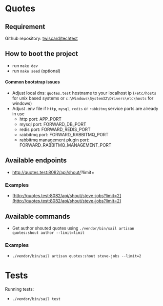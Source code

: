 # Quotes

## Requirement
Github repository: [twiscard/techtest](https://github.com/twiscard/techtest)

## How to boot the project
- run `make dev`
- run `make seed` (optional)

#### Common bootstrap issues
- Adjust local dns: `quotes.test` hostname to your localhost ip (`/etc/hosts` for unix based systems or `c:\Windows\System32\Drivers\etc\hosts` for windows)
- Adjust .env file if `http`, `mysql`, `redis` or `rabbitmq` service ports are already in use
    - http port: APP_PORT
    - mysql port: FORWARD_DB_PORT
    - redis port: FORWARD_REDIS_PORT
    - rabbitmq port: FORWARD_RABBITMQ_PORT
    - rabbitmq management plugin port: FORWARD_RABBITMQ_MANAGEMENT_PORT

## Available endpoints
- http://quotes.test:8082/api/shout/<author>?limit=<limit>
### Examples
- [http://quotes.test:8082/api/shout/steve-jobs?limit=2](http://quotes.test:8082/api/shout/steve-jobs?limit=2)

## Available commands
- Get author shouted quotes using `./vendor/bin/sail artisan quotes:shout author --limit=limit`
### Examples
- `./vendor/bin/sail artisan quotes:shout steve-jobs --limit=2`

# Tests
 Running tests:
- `./vendor/bin/sail test`
